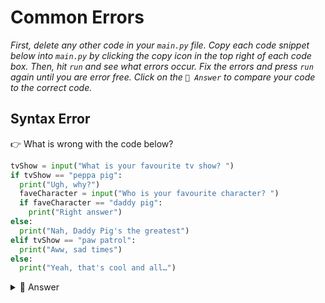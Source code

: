 # Common Errors

*First, delete any other code in your `main.py` file. Copy each code snippet below into `main.py` by clicking the copy icon in the top right of each code box. Then, hit `run` and see what errors occur. Fix the errors and press `run` again until you are error free. Click on the `👀 Answer` to compare your code to the correct code.*
## Syntax Error

👉 What is wrong with the code below?


```python
tvShow = input("What is your favourite tv show? ")
if tvShow == "peppa pig":
  print("Ugh, why?")
  faveCharacter = input("Who is your favourite character? ")
  if faveCharacter == "daddy pig":
    print("Right answer")
else:
  print("Nah, Daddy Pig's the greatest")
elif tvShow == "paw patrol":
  print("Aww, sad times")
else:
  print("Yeah, that's cool and all…")
```

<details><summary> 👀 Answer  </summary>

```python
else:
  print("Nah, Daddy Pig's the greatest")
  ```
  
is not indented properly. 

- This `else` statement is referring to `faveCharacter` and therefore, both the above `else` and `print` statements need to be indented one time. Highlight them both and click 'tab' one time.
</details>

